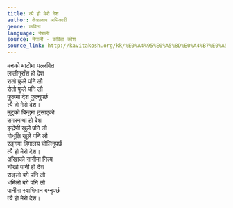 ```yaml
---
title: त्यै हो मेरो देश
author: क्षेत्रप्रताप अधिकारी
genre: कविता
language: नेपाली
source: नेपाली - कविता कोश
source_link: http://kavitakosh.org/kk/%E0%A4%95%E0%A5%8D%E0%A4%B7%E0%A5%87%E0%A4%A4%E0%A5%8D%E0%A4%B0%E0%A4%AA%E0%A5%8D%E0%A4%B0%E0%A4%A4%E0%A4%BE%E0%A4%AA_%E0%A4%85%E0%A4%A7%E0%A4%BF%E0%A4%95%E0%A4%BE%E0%A4%B0%E0%A5%80
---
```


मनको माटोमा पल्लवित  
लालीगुराँस हो देश  
रातो फुले पनि लौ  
सेतो फुले पनि लौ  
फूलमा देश फुल्नुपर्छ  
त्यै हो मेरो देश।  
मुटुको बिन्दुमा टुसाएको  
सगरमाथा हो देश  
इन्द्रेणी खुले पनि लौ  
गोधूलि खुले पनि लौ  
रङ्गमा हिमालय घोलिनुपर्छ  
त्यै हो मेरो देश।  
आँखाको नानीमा नित्य  
चोखो पानी हो देश  
सङ्लो बगे पनि लौ  
धमिलो बगे पनि लौ  
पानीमा स्वाभिमान बग्नुपर्छ  
त्यै हो मेरो देश।

